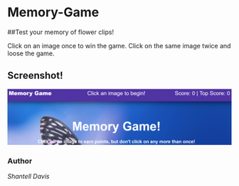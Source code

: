 # Memory-Game

##Test your memory of flower clips!

Click on an image once to win the game. Click on the same image twice and loose the game.

## Screenshot!
<img src="public/assets/images/clicky.PNG" width="525">


### Author
_Shantell Davis_
